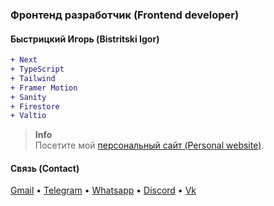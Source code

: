 ### Фронтенд разработчик (Frontend developer)

#### Быстрицкий Игорь (Bistritski Igor)

```diff
+ Next
+ TypeScript
+ Tailwind
+ Framer Motion
+ Sanity
+ Firestore
+ Valtio
```
> **Info**  
> Посетите мой [персональный сайт (Personal website)](https://piscodev.vercel.app/).

#### Связь (Contact)

[Gmail](mailto:igor.bistr01092003@gmail.com) • [Telegram](https://t.me/piscopancer) • [Whatsapp](https://wa.me/89284379219) • [Discord](https://discordapp.com/users/piscopancer) • [Vk](https://vk.com/piscopancer)
